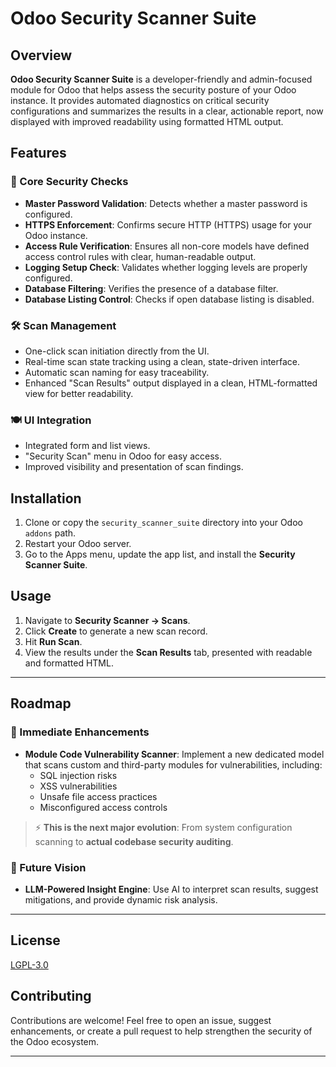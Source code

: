 # Odoo Security Scanner Suite

## Overview

**Odoo Security Scanner Suite** is a developer-friendly and admin-focused module for Odoo that helps assess the security posture of your Odoo instance. It provides automated diagnostics on critical security configurations and summarizes the results in a clear, actionable report, now displayed with improved readability using formatted HTML output.

## Features

### 🔐 Core Security Checks
- **Master Password Validation**: Detects whether a master password is configured.
- **HTTPS Enforcement**: Confirms secure HTTP (HTTPS) usage for your Odoo instance.
- **Access Rule Verification**: Ensures all non-core models have defined access control rules with clear, human-readable output.
- **Logging Setup Check**: Validates whether logging levels are properly configured.
- **Database Filtering**: Verifies the presence of a database filter.
- **Database Listing Control**: Checks if open database listing is disabled.

### 🛠️ Scan Management
- One-click scan initiation directly from the UI.
- Real-time scan state tracking using a clean, state-driven interface.
- Automatic scan naming for easy traceability.
- Enhanced "Scan Results" output displayed in a clean, HTML-formatted view for better readability.

### 🍽️ UI Integration
- Integrated form and list views.
- "Security Scan" menu in Odoo for easy access.
- Improved visibility and presentation of scan findings.

## Installation

1. Clone or copy the `security_scanner_suite` directory into your Odoo `addons` path.
2. Restart your Odoo server.
3. Go to the Apps menu, update the app list, and install the **Security Scanner Suite**.

## Usage

1. Navigate to **Security Scanner → Scans**.
2. Click **Create** to generate a new scan record.
3. Hit **Run Scan**.
4. View the results under the **Scan Results** tab, presented with readable and formatted HTML.

---

## Roadmap

### 🔧 Immediate Enhancements
- **Module Code Vulnerability Scanner**: Implement a new dedicated model that scans custom and third-party modules for vulnerabilities, including:
  - SQL injection risks
  - XSS vulnerabilities
  - Unsafe file access practices
  - Misconfigured access controls

> ⚡ **This is the next major evolution**: From system configuration scanning to **actual codebase security auditing**.

### 🤖 Future Vision
- **LLM-Powered Insight Engine**: Use AI to interpret scan results, suggest mitigations, and provide dynamic risk analysis.

---

## License

[LGPL-3.0](https://www.gnu.org/licenses/lgpl-3.0.en.html)

## Contributing

Contributions are welcome! Feel free to open an issue, suggest enhancements, or create a pull request to help strengthen the security of the Odoo ecosystem.

---
